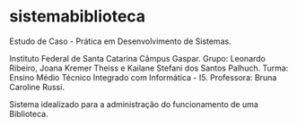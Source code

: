 # sistemabiblioteca
Estudo de Caso - Prática em Desenvolvimento de Sistemas.

Instituto Federal de  Santa Catarina Câmpus Gaspar.
Grupo: Leonardo Ribeiro, Joana Kremer Theiss e Kailane Stefani dos Santos Palhuch.
Turma: Ensino Médio Técnico Integrado com Informática - I5.
Professora: Bruna Caroline Russi.

Sistema idealizado para a administração do funcionamento de uma Biblioteca.

